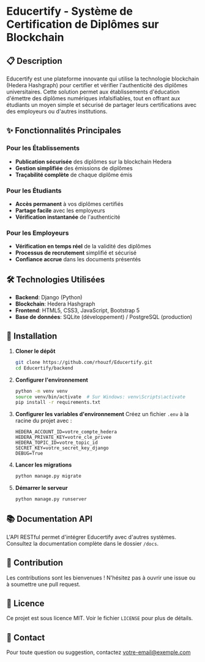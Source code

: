 # Educertify - Système de Certification de Diplômes sur Blockchain

## 📋 Description
Educertify est une plateforme innovante qui utilise la technologie blockchain (Hedera Hashgraph) pour certifier et vérifier l'authenticité des diplômes universitaires. Cette solution permet aux établissements d'éducation d'émettre des diplômes numériques infalsifiables, tout en offrant aux étudiants un moyen simple et sécurisé de partager leurs certifications avec des employeurs ou d'autres institutions.

## ✨ Fonctionnalités Principales

### Pour les Établissements
- **Publication sécurisée** des diplômes sur la blockchain Hedera
- **Gestion simplifiée** des émissions de diplômes
- **Traçabilité complète** de chaque diplôme émis

### Pour les Étudiants
- **Accès permanent** à vos diplômes certifiés
- **Partage facile** avec les employeurs
- **Vérification instantanée** de l'authenticité

### Pour les Employeurs
- **Vérification en temps réel** de la validité des diplômes
- **Processus de recrutement** simplifié et sécurisé
- **Confiance accrue** dans les documents présentés

## 🛠️ Technologies Utilisées
- **Backend**: Django (Python)
- **Blockchain**: Hedera Hashgraph
- **Frontend**: HTML5, CSS3, JavaScript, Bootstrap 5
- **Base de données**: SQLite (développement) / PostgreSQL (production)

## 🚀 Installation

1. **Cloner le dépôt**
   ```bash
   git clone https://github.com/rhouzf/Educertify.git
   cd Educertify/backend
   ```

2. **Configurer l'environnement**
   ```bash
   python -m venv venv
   source venv/bin/activate  # Sur Windows: venv\Scripts\activate
   pip install -r requirements.txt
   ```

3. **Configurer les variables d'environnement**
   Créez un fichier `.env` à la racine du projet avec :
   ```
   HEDERA_ACCOUNT_ID=votre_compte_hedera
   HEDERA_PRIVATE_KEY=votre_cle_privee
   HEDERA_TOPIC_ID=votre_topic_id
   SECRET_KEY=votre_secret_key_django
   DEBUG=True
   ```

4. **Lancer les migrations**
   ```bash
   python manage.py migrate
   ```

5. **Démarrer le serveur**
   ```bash
   python manage.py runserver
   ```

## 📚 Documentation API
L'API RESTful permet d'intégrer Educertify avec d'autres systèmes. Consultez la documentation complète dans le dossier `/docs`.

## 🤝 Contribution
Les contributions sont les bienvenues ! N'hésitez pas à ouvrir une issue ou à soumettre une pull request.

## 📄 Licence
Ce projet est sous licence MIT. Voir le fichier `LICENSE` pour plus de détails.

## 📧 Contact
Pour toute question ou suggestion, contactez [votre-email@exemple.com](mailto:votre-email@exemple.com)
